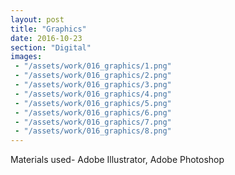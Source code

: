 ```yaml
---
layout: post
title: "Graphics"
date: 2016-10-23
section: "Digital"
images:
 - "/assets/work/016_graphics/1.png"
 - "/assets/work/016_graphics/2.png"
 - "/assets/work/016_graphics/3.png"
 - "/assets/work/016_graphics/4.png"
 - "/assets/work/016_graphics/5.png"
 - "/assets/work/016_graphics/6.png"
 - "/assets/work/016_graphics/7.png"
 - "/assets/work/016_graphics/8.png"
---
```


 Materials used- Adobe Illustrator, Adobe Photoshop
